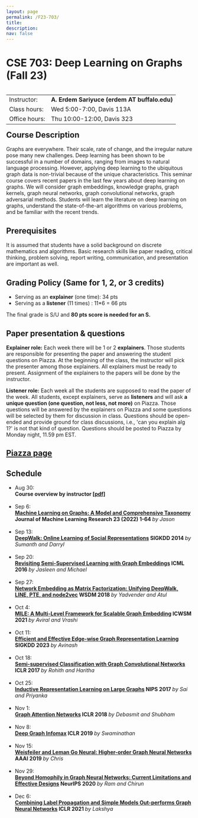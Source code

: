 ```yaml
---
layout: page
permalink: /F23-703/
title:
description:
nav: false
---
```



<h1>CSE 703: Deep Learning on Graphs (Fall 23)</h1>
<TABLE border="0" align="left" >
<TR><TD> Instructor: 	<TD> <b>A. Erdem Sariyuce (erdem AT buffalo.edu)</b>   </TD></TD></TR>
<TR><TD>Class hours: <TD> Wed 5:00-7:00, Davis 113A </TD></TD></TR>
<TR><TD>Office hours: <TD> Thu 10:00-12:00, Davis 323 </TD></TD></TR>
</TABLE>

<h2>Course Description</h2>
<p>Graphs are everywhere. Their scale, rate of change, and the irregular nature pose many new challenges. Deep learning has been shown to be successful in a number of domains, ranging from images to natural language processing. However, applying deep learning to the ubiquitous graph data is non-trivial because of the unique characteristics. This seminar course covers recent papers in the last few years about deep learning on graphs. We will consider graph embeddings, knowledge graphs, graph kernels, graph neural networks, graph convolutional networks, graph adversarial methods. Students will learn the literature on deep learning on graphs, understand the state-of-the-art algorithms on various problems, and be familiar with the recent trends.</p>

<h2>Prerequisites</h2>
<p>It is assumed that students have a solid background on discrete mathematics and algorithms. Basic research skills like paper reading, critical thinking, problem solving, report writing, communication, and presentation are important as well.</p>


<h2>Grading Policy (Same for 1, 2, or 3 credits)</h2>
<ul>
<li> Serving as an <b>explainer</b> (one time): 34 pts</li>
<li> Serving as a <b>listener</b> (11 times) :  11*6 = 66 pts</li>
</ul>


<p>The final grade is S/U and <b>80 pts score is needed for an S. </b></p>

<h2>Paper presentation & questions</h2>
<p><b>Explainer role:</b> Each week there will be 1 or 2 <b>explainers</b>. Those students are responsible for presenting the paper and answering the student questions on Piazza. At the beginning of the class, the instructor will pick the presenter among those explainers. All explainers must be ready to present. Assignment of the explainers to the papers will be done by the instructor.</p>

<p><b>Listener role:</b> Each week all the students are supposed to read the paper of the week. All students, except explainers, serve as <b>listeners</b> and will ask <b>a unique question (one question, not less, not more)</b> on Piazza. Those questions will be answered by the explainers on Piazza and some questions will be selected by them for discussion in class. Questions should be open-ended and provide ground for class discussions, i.e., 'can you explain alg 1?' is not that kind of question. Questions should be posted to Piazza by Monday night, 11.59 pm EST.</p>

<h2> <a href = "https://piazza.com/buffalo/fall2023/cse703"> Piazza page</a></h2>


<h2>Schedule</h2>
<ul>

<li>Aug 30: <br>
    <b>
        Course overview by instructor <a href="../pdf/703-F23.pdf">[pdf]</a>
    </b>
    <br><br>

</li>



<li>Sep 6: <br>
<b>
    <a href="https://www.jmlr.org/papers/volume23/20-852/20-852.pdf">Machine Learning on Graphs: A Model and Comprehensive Taxonomy</a> Journal of Machine Learning Research 23 (2022) 1-64
</b>
<em>by Jason</em><br><br>
</li>



<li>Sep 13: <br>
<b>
    <a href="http://www.perozzi.net/publications/14_kdd_deepwalk.pdf">DeepWalk: Online Learning of Social Representations</a> SIGKDD 2014
</b>
<em>by Sumanth and Darryl</em><br><br>
</li>



<li>Sep 20: <br>
<b>
    <a href="http://proceedings.mlr.press/v48/yanga16.pdf">Revisiting Semi-Supervised Learning with Graph Embeddings</a> ICML 2016
</b>
<em>by Jasleen and Michael</em><br><br>
</li>



<li>Sep 27: <br>
<b>
    <a href="https://dl.acm.org/doi/10.1145/3159652.3159706">Network Embedding as Matrix Factorization: Unifying DeepWalk, LINE, PTE, and node2vec</a> WSDM 2018
</b>
<em>by Yadvender and Atul</em><br><br>
</li>



<li>Oct 4: <br>
<b>
    <a href="https://ojs.aaai.org/index.php/ICWSM/article/view/18067/17870">MILE: A Multi-Level Framework for Scalable Graph Embedding</a> ICWSM 2021
</b>
<em>by Aviral and Vrashi</em><br><br>
</li>



<li>Oct 11: <br>
<b>
    <a href="https://dl.acm.org/doi/10.1145/3580305.3599321">Efficient and Effective Edge-wise Graph Representation Learning</a> SIGKDD 2023
</b>
<em>by Avinash</em><br><br>
</li>



<li>Oct 18: <br>
<b>
    <a href="https://openreview.net/forum?id=SJU4ayYgl">Semi-supervised Classification with Graph Convolutional Networks</a> ICLR 2017
</b>
<em>by Rohith and Haritha</em><br><br>
</li>



<li>Oct 25: <br>
<b>
    <a href="https://proceedings.neurips.cc/paper/2017/hash/5dd9db5e033da9c6fb5ba83c7a7ebea9-Abstract.html">Inductive Representation Learning on Large Graphs</a> NIPS 2017
</b>
<em>by Sai and Priyanka</em><br><br>
</li>



<li>Nov 1: <br>
<b>
    <a href="https://openreview.net/forum?id=rJXMpikCZ">Graph Attention Networks</a> ICLR 2018
</b>
<em>by Debasmit and Shubham</em><br><br>
</li>



<li>Nov 8: <br>
<b>
    <a href="https://openreview.net/forum?id=rklz9iAcKQ">Deep Graph Infomax</a> ICLR 2019
</b>
<em>by Swaminathan</em><br><br>
</li>



<li>Nov 15: <br>
<b>
    <a href="https://arxiv.org/abs/1810.02244">Weisfeiler and Leman Go Neural: Higher-order Graph Neural Networks</a> AAAI 2019
</b>
<em>by Chris</em><br><br>
</li>



<li>Nov 29: <br>
<b>
    <a href="https://proceedings.neurips.cc/paper/2020/hash/58ae23d878a47004366189884c2f8440-Abstract.html">Beyond Homophily in Graph Neural Networks: Current Limitations and Effective Designs</a> NeurIPS 2020
</b>
<em>by Ram and Chirun</em><br><br>
</li>



<li>Dec 6: <br>
<b>
    <a href="https://openreview.net/forum?id=8E1-f3VhX1o">Combining Label Propagation and Simple Models Out-performs Graph Neural Networks</a> ICLR 2021
</b>
<em>by Lakshya</em><br><br>
</li>


</ul>
